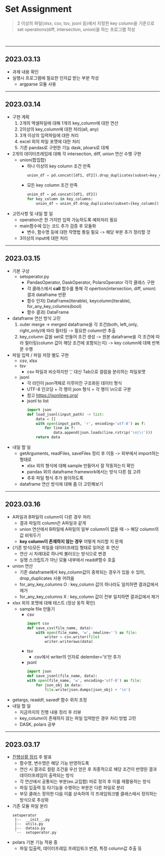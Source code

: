 # Set Assignment
> 2 이상의 파일(xlsx, csv, tsv, jsonl 등)에서 지정한 key column을 기준으로 set operations(diff, intersection, union)을 하는 프로그램 작성

<br>

---

## 2023.03.13
* 과제 내용 확인
* 실행시 프로그램에 필요한 인자값 받는 부분 작성
    * argparse 모듈 사용

---

## 2023.03.14
* 구현 계획
   1. 2개의 엑셀파일에 대해 1개의 key_column에 대한 연산
   2. 2이상의 key_column에 대한 처리(all, any)
   3. 3개 이상의 입력파일에 대한 처리
   4. excel 외의 파일 포맷에 대한 처리
   5. 기존 pandas로 구현한 기능 dask, ploars로 대체
* 2개의 데이터프레임에 대해 각 intersection, diff, union 연산 수행 구현
    <!-- * intersection(교집합)
        - 하나 이상의 key column 조건 만족
            ~~~python
            for key_column in key_columns:
                df1_set, df2_set = set(df1[key_column]), set(df2[key_column])
                if key_column == key_columns[0]:
                    inter_df = df1[df1[key_column].isin(df1_set&df2_set)]
                else:
                    inter_df = pd.concat([inter_df, df1[df1[key_column].isin(df1_set&df2_set)]], ignore_index=True).drop_duplicates()
            ~~~
        - 모든 key column 조건 만족
            ~~~python
            for key_column in key_columns:
                df1_set, df2_set = set(df1[key_column]), set(df2[key_column])
                df1 = df1[df1[key_column].isin(df1_set&df2_set)]
                df2 = df2[df2[key_column].isin(df1_set&df2_set)]
            inter_df = df1
            ~~~
    * diff(차집합)
        - 하나 이상의 key column 조건 만족
            ~~~python
            for key_column in key_columns:
                df1_set, df2_set = set(df1[key_column]), set(df2[key_column])
                df1 = df1[df1[key_column].isin(df1_set-df2_set)]
                df2 = df2[df2[key_column].isin(df2_set-df1_set)]
            diff_df = df1
            ~~~
        - 모든 key column 조건 만족
            ~~~python
            for key_column in key_columns:
                df1_set, df2_set = set(df1[key_column]), set(df2[key_column])
                if key_column == key_columns[0]:
                    diff_df = df1[df1[key_column].isin(df1_set-df2_set)]
                else:
                    diff_df = pd.concat([diff_df, df1[df1[key_column].isin(df1_set-df2_set)]]).drop_duplicates()
            ~~~ -->
    * union(합집합)
        - 하나 이상의 key column 조건 만족
            ~~~python
            union_df = pd.concat([df1, df2]).drop_duplicates(subset=key_columns)
            ~~~
        - 모든 key column 조건 만족
            ~~~python
            union_df = pd.concat([df1, df2])
            for key_column in key_columns:
                union_df = union_df.drop_duplicates(subset=[key_column])            
            ~~~
* 고민사항 및 내일 할 일
    * operation은 한 가지만 입력 가능하도록 예외처리 필요
    * main함수에 있는 코드 추가 검증 후 모듈화
        * 변수, 함수명 등에 대한 작명법 통일 필요 -> 해당 부분 추가 정리할 것
    * 3이상의 input에 대한 처리

---

## 2023.03.15
* 기본 구상
    * setoperator.py 
        - PandasOperator, DaskOperator, PolarsOperator 각각 클래스 구현
        - 각 클래스에서 __call__ 함수를 통해 각 opertion(intersection, diff, union) 결과 dataframe 반환
        - 함수 인자\) DataFrame(iterable), keycolumn(iterable), for_any_key_columns(bool)
        - 함수 결과\) DataFrame
* dataframe 연산 방식 고민
    1. outer merge -> merged dataframe을 각 조건(both, left_only, right_only)에 따라 필터링 -> 필요한 column만 추출
    2. key_column 값을 set로 만들어 조건 생성 -> 원본 dataframe을 각 조건에 따라 필터링(column 값이 해당 조건에 포함되는지) -> key column에 대해 반복문 수행
* 파일 입력 / 파일 저장 별도 구현
    * csv, xlsx
    * tsv 
        - csv 파일과 비슷하지만 ',' 대신 Tab으로 컬럼을 분리하는 파일포맷
    * jsonl 
        - 각 라인이 json객체로 이루어진 구조화된 데이터 형식
        - UTF-8 인코딩 + 각 행이 json 형식 + 각 행이 \n으로 구분
        - 참고 https://jsonlines.org/
        - jsonl to list
            ~~~python
            import json
            def load_jsonl(input_path) -> list:
                data = []
                with open(input_path, 'r', encoding='utf-8') as f:
                    for line in f:
                        data.append(json.loads(line.rstrip('\n|\r')))
                return data
            ~~~
* 내일 할 일
    * getArguments, readFiles, saveFiles 정리 후 이동 -> 외부에서 import하는 형태로
        * xlsx 외의 형식에 대해 sample 만들어서 잘 작동하는지 확인
        * pandas 외의 dataframe framework에서는 방식 다른 점 고려
        * 추후 파일 형식 추가 용이하도록
    * dataframe 연산 방식에 대해 좀 더 고민해보기

---

## 2023.03.16
* A파일과 B파일의 column이 다른 경우 처리
    * 결과 파일의 column은 A파일과 같게
    * union 연산에서 B파일에 A파일의 일부 column이 없을 때 -> 해당 column의 값 비워두기
    * **key column이 존재하지 않는 경우** 어떻게 처리할 지 문제
* (기존 방식)모든 파일을 데이터프레임 형태로 읽어온 후 연산 
    * 연산 시 차례대로 하나씩 불러오는 방식으로 변경
    * 실행 스크립트가 아닌 모듈 내부에서 readdf함수 호출
* union 연산
    * 기준 dataframe에서 key_column값이 중복되는 경우가 있을 수 있어, drop_duplicates 사용 어려움
    * for_any_key_columns O : key_column 값이 하나라도 일치하면 결과값에서 제거
    * for_any_key_columns X : key_column 값이 전부 일치하면 결과값에서 제거
* xlsx 외의 포맷에 대해 테스트 (정상 동작 확인)
    * sample file 만들기
        - csv
            ~~~python
            import csv
            def save_csv(file_name, data):
                with open(file_name, 'w', newline='') as file:
                    writer = csv.writer(file)
                    writer.writerows(data)
            ~~~
        - tsv
            - csv에서 writer의 인자로 delemiter='\t'만 추가
        - jsonl
            ~~~~python
            import json
            def save_jsonl(file_name, data):
            with open(file_name, 'w', encoding='utf-8') as file:
                for json_obj in data:
                    file.write(json.dumps(json_obj) + '\n')
            ~~~~
* getargs, readdf, savedf 함수 위치 조정
* 내일 할 일
    * 지금까지의 진행 내용 정리 후 리뷰
    * key_column이 존재하지 않는 파일 입력받은 경우 처리 방법 고민
    * DASK, polars 공부

---

## 2023.03.17
* [진행상황 정리](https://nifty-aftershave-2ff.notion.site/set-operations-baef0e0acb03448aa8ef363c4d23b5cf) 후 발표
    * 함수명, 변수명은 해당 기능 반영하도록
    * 연산 시 결과로 컬럼 조건을 우선 얻은 후 최종적으로 해당 조건이 반영된 결과 데이터프레임이 출력되는 방식
    * 각 연산에서 공통되는 부분(ex.교집합) 따로 정의 후 이를 재활용하는 방식
    * 파일 입출력 등 타기능을 수행하는 부분은 다른 파일로 분리
    * 부모 클래스 정의한 다음 이를 상속하여 각 프레임워크별 클래스에서 정의하는 방식으로 추상화
* 기존 모듈 파일 분리
    ~~~
    setoperator
     |--  __init__.py
     |--  utils.py
     |--  dataio.py
     `--  setoperator.py
    ~~~
* polars 기본 기능 적용 중
    * 파일 입출력, 데이터프레임 프레임워크 변경, 특정 column값 추출 등